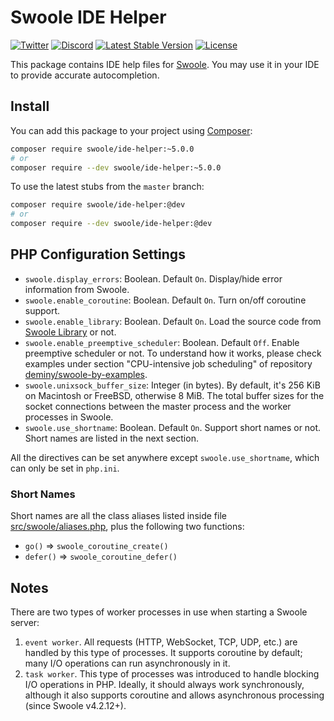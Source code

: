 # Swoole IDE Helper

[![Twitter](https://badgen.net/badge/icon/twitter?icon=twitter&label)](https://twitter.com/phpswoole)
[![Discord](https://badgen.net/badge/icon/discord?icon=discord&label)](https://discord.swoole.dev)
[![Latest Stable Version](https://poser.pugx.org/swoole/ide-helper/v/stable.svg)](https://packagist.org/packages/swoole/ide-helper)
[![License](https://poser.pugx.org/swoole/ide-helper/license)](LICENSE)

This package contains IDE help files for [Swoole](https://github.com/swoole/swoole-src). You may use it in your IDE to provide accurate autocompletion. 

## Install

You can add this package to your project using [Composer](https://getcomposer.org):

```bash
composer require swoole/ide-helper:~5.0.0
# or
composer require --dev swoole/ide-helper:~5.0.0
```

To use the latest stubs from the `master` branch:

```bash
composer require swoole/ide-helper:@dev
# or
composer require --dev swoole/ide-helper:@dev
```

## PHP Configuration Settings

* `swoole.display_errors`: Boolean. Default `On`. Display/hide error information from Swoole.
* `swoole.enable_coroutine`: Boolean. Default `On`. Turn on/off coroutine support.
* `swoole.enable_library`: Boolean. Default `On`. Load the source code from [Swoole Library](https://github.com/swoole/library) or not.
* `swoole.enable_preemptive_scheduler`: Boolean. Default `Off`. Enable preemptive scheduler or not. To understand how it works, please check examples under section "CPU-intensive job scheduling" of repository [deminy/swoole-by-examples](https://github.com/deminy/swoole-by-examples).
* `swoole.unixsock_buffer_size`: Integer (in bytes). By default, it's 256 KiB on Macintosh or FreeBSD, otherwise 8 MiB. The total buffer sizes for the socket connections between the master process and the worker processes in Swoole.
* `swoole.use_shortname`: Boolean. Default `On`. Support short names or not. Short names are listed in the next section.

All the directives can be set anywhere except `swoole.use_shortname`, which can only be set in `php.ini`.

### Short Names

Short names are all the class aliases listed inside file [src/swoole/aliases.php](src/swoole/aliases.php), plus the following
two functions:

* `go()` => `swoole_coroutine_create()`
* `defer()` => `swoole_coroutine_defer()`

## Notes

There are two types of worker processes in use when starting a Swoole server:

1. `event worker`. All requests (HTTP, WebSocket, TCP, UDP, etc.) are handled by this type of processes. It supports coroutine by default; many I/O operations can run asynchronously in it.
2. `task worker`. This type of processes was introduced to handle blocking I/O operations in PHP. Ideally, it should always work synchronously, although it also supports coroutine and allows asynchronous processing (since Swoole v4.2.12+).
